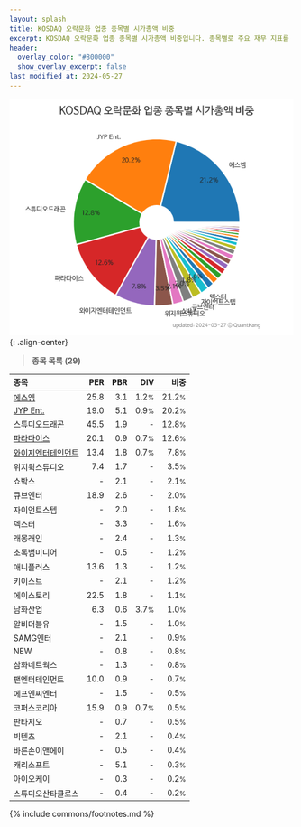 ```yaml
---
layout: splash
title: KOSDAQ 오락문화 업종 종목별 시가총액 비중
excerpt: KOSDAQ 오락문화 업종 종목별 시가총액 비중입니다. 종목별로 주요 재무 지표를 함께 표시합니다.
header:
  overlay_color: "#800000"
  show_overlay_excerpt: false
last_modified_at: 2024-05-27
---
```



![KOSDAQ 오락문화 업종 종목별 시가총액 비중](/stats/sector/images/kosdaq_업종_오락문화_종목.png){: .align-center}


> **종목 목록 (29)**<a id="list"></a>

| **종목** | **PER** | **PBR** | **DIV** | **비중** |
| :------- | ------: | ------: | ------: | -------: |
| [에스엠](/041510/) | 25.8 | 3.1 | 1.2<small>%</small> | 21.2<small>%</small> |
| [JYP Ent.](/035900/) | 19.0 | 5.1 | 0.9<small>%</small> | 20.2<small>%</small> |
| [스튜디오드래곤](/253450/) | 45.5 | 1.9 | - | 12.8<small>%</small> |
| [파라다이스](/034230/) | 20.1 | 0.9 | 0.7<small>%</small> | 12.6<small>%</small> |
| [와이지엔터테인먼트](/122870/) | 13.4 | 1.8 | 0.7<small>%</small> | 7.8<small>%</small> |
| 위지윅스튜디오 | 7.4 | 1.7 | - | 3.5<small>%</small> |
| 쇼박스 | - | 2.1 | - | 2.1<small>%</small> |
| 큐브엔터 | 18.9 | 2.6 | - | 2.0<small>%</small> |
| 자이언트스텝 | - | 2.0 | - | 1.8<small>%</small> |
| 덱스터 | - | 3.3 | - | 1.6<small>%</small> |
| 래몽래인 | - | 2.4 | - | 1.3<small>%</small> |
| 초록뱀미디어 | - | 0.5 | - | 1.2<small>%</small> |
| 애니플러스 | 13.6 | 1.3 | - | 1.2<small>%</small> |
| 키이스트 | - | 2.1 | - | 1.2<small>%</small> |
| 에이스토리 | 22.5 | 1.8 | - | 1.1<small>%</small> |
| 남화산업 | 6.3 | 0.6 | 3.7<small>%</small> | 1.0<small>%</small> |
| 알비더블유 | - | 1.5 | - | 1.0<small>%</small> |
| SAMG엔터 | - | 2.1 | - | 0.9<small>%</small> |
| NEW | - | 0.8 | - | 0.8<small>%</small> |
| 삼화네트웍스 | - | 1.3 | - | 0.8<small>%</small> |
| 팬엔터테인먼트 | 10.0 | 0.9 | - | 0.7<small>%</small> |
| 에프엔씨엔터 | - | 1.5 | - | 0.5<small>%</small> |
| 코퍼스코리아 | 15.9 | 0.9 | 0.7<small>%</small> | 0.5<small>%</small> |
| 판타지오 | - | 0.7 | - | 0.5<small>%</small> |
| 빅텐츠 | - | 2.1 | - | 0.4<small>%</small> |
| 바른손이앤에이 | - | 0.5 | - | 0.4<small>%</small> |
| 캐리소프트 | - | 5.1 | - | 0.3<small>%</small> |
| 아이오케이 | - | 0.3 | - | 0.2<small>%</small> |
| 스튜디오산타클로스 | - | 0.4 | - | 0.2<small>%</small> |

{% include commons/footnotes.md %}